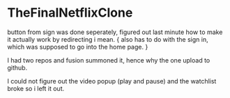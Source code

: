 # TheFinalNetflixClone
 
button from sign was done seperately, figured out last minute how to make it actually work by redirecting i mean.
{
also has to do with the sign in,
which was supposed to go into the home page.
}

I had two repos and fusion summoned it, hence why the one upload to github.

I could not figure out the video popup (play and pause) and the watchlist broke so i left it out.
